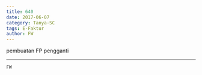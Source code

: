 ```yaml
---
title: 640
date: 2017-06-07
category: Tanya-SC
tags: E-Faktur
author: FW
---
```


pembuatan FP pengganti

---



`FW`
